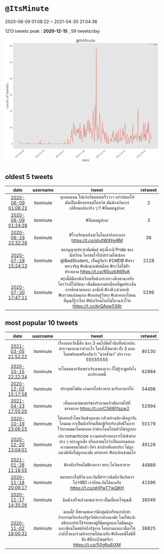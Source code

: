 # `@ItsMinute`

2020-06-09 01:08:22 ~ 2021-04-30 21:04:36

1213 tweets
peak : __2020-12-15__ , 59 tweets/day

![count](https://raw.githubusercontent.com/nozomiyamada/twitter_analysis/main/graphs/@tweets/ItsMinute_count.png)

## oldest 5 tweets

|date|username|tweet|retweet|
|:-:|:-:|:-:|:-:|
|[2020-06-09 01:08:22](https://twitter.com/ItsMinute/status/1270055079844798469)|itsminute|ทุกคนนนน ไปแจ้งกันหน่อยเร็วววว อย่าปล่อยให้มันเป็นเพียงเทรนด์ในทวิต มันต้องเกิดการเปลี่ยนแปลงจริง ๆ !!  #ก็ผมหนูปะคะ|2|
|[2020-06-09 01:24:28](https://twitter.com/ItsMinute/status/1270059133354389504)|itsminute|#ก็ผมหนูปะคะ|3|
|[2020-06-29 22:32:26](https://twitter.com/ItsMinute/status/1277625986503159809)|itsminute|#โรงเรียนหลังเขาไดโนเสาร์เยอะมาก  https://t.co/shJtWXHyRM|36|
|[2020-07-28 15:24:13](https://twitter.com/ItsMinute/status/1288027467630821380)|itsminute|ขออนุญาตประชาสัมพันธ์ พรุ่งนี้จะมี Pride ของนักเรียน ใครสนใจไปเข้าร่วมได้เน้ออ @BadStudent_  เป็นผู้จัดจ้า  #1MDB #ทรงพระเจริญ #อนิเมะแฟลชม็อบ  #เราไม่ใช่ตัวประหลาด  https://t.co/R0uzk86RvA|2128|
|[2020-07-30 17:47:11](https://twitter.com/ItsMinute/status/1288788222747664385)|itsminute|พรุ่งนี้มีม็อบนักเรียนที่หน้ากระทรวงศึกษานะครับ ใครว่างก็ไปกันนะ เห็นมีคนถามหาม็อบที่พูดประเด็นการศึกษามาเยอะ มาซักที  #อาชีวะช่วยชาติ #เยาวชนปลดแอก #บอสอยู่วิทยา #เสกคาถาไล่คนที่คุณก็รู้ว่าใคร #นักเรียนไทยไม่ไหวแล้วโว้ย  https://t.co/krQAsw5S6t|5296|

## most popular 10 tweets

|date|username|tweet|retweet|
|:-:|:-:|:-:|:-:|
|[2021-03-05 21:52:22](https://twitter.com/ItsMinute/status/1367850479531659269)|itsminute|เรื่องตลกวันนี้คือ น้อง 3 คนไปติดไวนิลที่หน้าทปอ. ตำรวจมาถามว่าทำอะไร ใครสั่งให้มาทำ ทั้ง 3 ตอบโดยพร้อมเพรียงกันว่า "นายสั่งมา" ตำรวจงง 55555555|80130|
|[2020-10-15 22:22:34](https://twitter.com/ItsMinute/status/1316761390258978820)|itsminute|จะโดนหมายจับเพราะร้องเพลงแจว ก็ไม่รู้จะพูดยังไงละประเทศนี้|62884|
|[2020-12-02 15:17:58](https://twitter.com/ItsMinute/status/1334049156478865411)|itsminute|ประยุทธไม่ผิด เก่งมากไอต้าวศาล มารับอาหารไป|54498|
|[2021-04-23 17:55:20](https://twitter.com/ItsMinute/status/1385547833814650882)|itsminute|เห็นคอลเซนเตอร์ของร้าบานแล้วตัดภาพไปที่ธรรมกาย  https://t.co/C568lYazw2|52994|
|[2020-10-19 23:06:25](https://twitter.com/ItsMinute/status/1318221978264694786)|itsminute|ไม่เคยกลัวโดนจับเข้าคุกเลย กลัวอย่างเดียวคือถูกจับโกนผม เราเป็นนักเรียนที่ต่อสู้เรียกร้องสิทธิในการไว้ทรงผมมาโดยตลอด ถ้าต้องโดนโกนหัวก็ฆ่ากูเถอะ|50179|
|[2020-12-20 13:04:01](https://twitter.com/ItsMinute/status/1340538426769121280)|itsminute|เลิก romanticize ความสกปรกของการไปเข้าค่ายต่าง ๆ อย่างลูกเสือ หรือเขาชนไก่ว่าเป็นบททดสอบความอดทนได้แล้ว อีห่า สกปรกคือสกปรก ไม่ถูกอนามัยคือไม่ถูกอนามัย อย่าหาทำ  #ยกเลิกเขาชนไก่|49128|
|[2021-01-28 11:18:55](https://twitter.com/ItsMinute/status/1354645104795938817)|itsminute|ฟ้องนักเรียนไม่ฟ้องดารา พรก.โควิดเฮงซวย|44889|
|[2020-11-18 20:09:17](https://twitter.com/ItsMinute/status/1329049036033204227)|itsminute|หมายแรกในชีวิต และวันที่ตำรวจนัดคือวันเกิดเรา ไป HBD เราที่สน.กันได้นะครับ  https://t.co/qHPwT7wQKH|41596|
|[2020-11-17 14:35:26](https://twitter.com/ItsMinute/status/1328602633892925444)|itsminute|ฉีดน้ำเสร็จแล้วมาขอเจรจา เป็นเหี้ยอะไรคุณพี่|39049|
|[2020-11-02 18:00:31](https://twitter.com/ItsMinute/status/1323218424097431552)|itsminute|ตอนนี้! ที่สยามสแควร์มีกลุ่มนักเรียนกำลังทำกิจกรรมเรียกร้องรัฐสวัสดิการผ้าอนามัย โดยให้แปะสติกเกอร์ค่าใช้จ่ายของผู้ที่มีมดลูกและไม่มีมดลูก และเขียนโพสต์อิทถึงรัฐบาล ใครผ่านมาแถวนี้มาให้กำลังใจและร่วมกิจกรรมได้นะครับ  #เลือดหมีไม่มีที่ซับ #ม็อบ2พฤศจิกา  https://t.co/50gftu6iXM|38825|